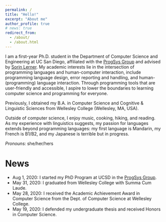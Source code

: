 ```yaml
---
permalink: /
title: "Hello!"
excerpt: "About me"
author_profile: true
# news: true
redirect_from: 
  - /about/
  - /about.html
---
```


I am a first-year Ph.D. student in the Department of Computer Science and Engineering at UC San Diego, affiliated with the [ProgSys Group](http://cseweb.ucsd.edu/groups/progsys/) and advised by [Sorin Lerner](http://cseweb.ucsd.edu/~lerner/). 
My academic interests lie in the intersection of programming languages and human-computer interaction, include programming language design, error reporting and handling, and human-(programming) language interaction.
Through programming tools that are user-friendly and accessible, I aspire to lower the boundaries to learning computer science and programming for everyone.

Previously, I obtained my B.A. in Computer Science and Cognitive & Linguistic Sciences from Wellesley College (Wellesley, MA, USA). 

Outside of computer science, I enjoy music, cooking, hiking, and reading. As my experience with linguistics suggests, my passion for languages extends beyond programming languages: my first language is Mandarin, my French is B1/B2, and my Japanese is terrible but in progress.

<!-- To contact me, please email me at either r6huang [at] ucsd [dot] edu or rlisahuang [at] gmail [dot] com. -->

*Pronouns:* she/her/hers

News
======
* Aug 1, 2020: I started my PhD Program at UCSD in the [ProgSys Group](http://cseweb.ucsd.edu/groups/progsys/).
* May 31, 2020: I graduated from Wellesley College with Summa Cum Laude.
* May 28, 2020: I received the Academic Achievement Award in Computer Science from the Dept. of Computer Science at Wellesley College.
* May 19, 2020: I defended my undergraduate thesis and received Honors in Computer Science.